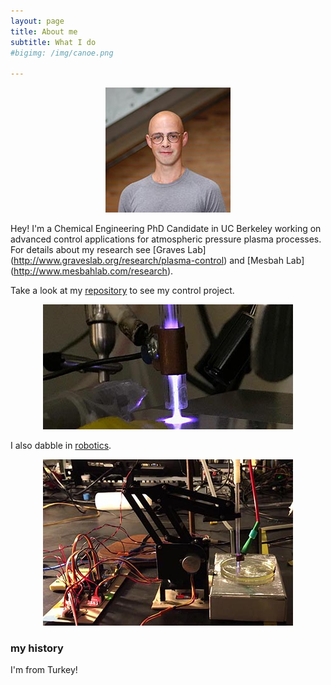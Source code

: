 ```yaml
---
layout: page
title: About me
subtitle: What I do
#bigimg: /img/canoe.png

---
```

<div style="text-align:center"><img src ="/img/selfp.jpg" /></div>

Hey! I'm a Chemical Engineering PhD Candidate in UC Berkeley working on advanced control applications for atmospheric pressure plasma processes.
For details about my research see [Graves Lab] (http://www.graveslab.org/research/plasma-control) and [Mesbah Lab] (http://www.mesbahlab.com/research).

Take a look at my [repository](https://github.com/dgngdn/plasma-control) to see my control project.

<div style="text-align:center"> <img src ="/img/plasma2.jpeg" /></div>

I also dabble in [robotics](https://github.com/dgngdn/Actuator_Arm).

<div style="text-align:center"> <img src ="/img/plasma_robot.jpg" /></div>


### my history

I'm from Turkey!
